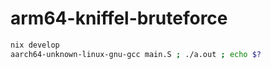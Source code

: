 # arm64-kniffel-bruteforce

```bash
nix develop
aarch64-unknown-linux-gnu-gcc main.S ; ./a.out ; echo $?
```